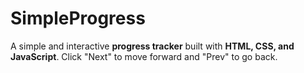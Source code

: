 # SimpleProgress
A simple and interactive **progress tracker** built with **HTML, CSS, and JavaScript**. Click "Next" to move forward and "Prev" to go back.  
